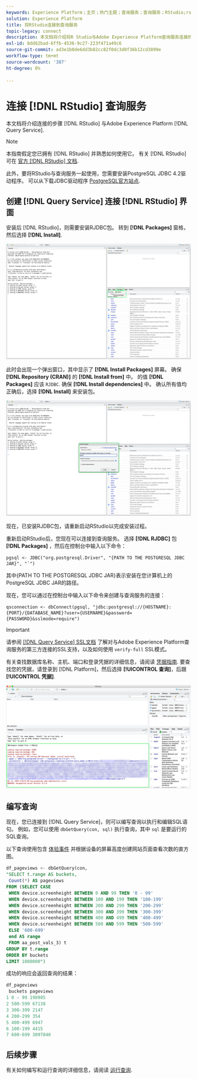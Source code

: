 ```yaml
---
keywords: Experience Platform；主页；热门主题；查询服务；查询服务；RStudio;rstudio；连接到查询服务；
solution: Experience Platform
title: 将RStudio连接到查询服务
topic-legacy: connect
description: 本文档将介绍将R Studio与Adobe Experience Platform查询服务连接的步骤。
exl-id: 8dd82bad-6ffb-4536-9c27-223f471a49c6
source-git-commit: ad3e1b0de6dd3b82cc82f0dc3d0f36b12cd3899e
workflow-type: tm+mt
source-wordcount: '387'
ht-degree: 0%

---
```


# 连接 [!DNL RStudio] 查询服务

本文档将介绍连接的步骤 [!DNL RStudio] 与Adobe Experience Platform [!DNL Query Service].

>[!NOTE]
>
> 本指南假定您已拥有 [!DNL RStudio] 并熟悉如何使用它。 有关 [!DNL RStudio] 可在 [官方 [!DNL RStudio] 文档](https://rstudio.com/products/rstudio/).
> 
> 此外，要将RStudio与查询服务一起使用，您需要安装PostgreSQL JDBC 4.2驱动程序。 可以从下载JDBC驱动程序 [PostgreSQL官方站点](https://jdbc.postgresql.org/download.html).

## 创建 [!DNL Query Service] 连接 [!DNL RStudio] 界面

安装后 [!DNL RStudio]，则需要安装RJDBC包。 转到 **[!DNL Packages]** 窗格，然后选择 **[!DNL Install]**.

![](../images/clients/rstudio/install-package.png)

此时会出现一个弹出窗口，其中显示了 **[!DNL Install Packages]** 屏幕。 确保 **[!DNL Repository (CRAN)]** 的 **[!DNL Install from]** 中。 的值 **[!DNL Packages]** 应该 `RJDBC`. 确保 **[!DNL Install dependencies]** 中。 确认所有值均正确后，选择 **[!DNL Install]** 来安装包。

![](../images/clients/rstudio/install-jrdbc.png)

现在，已安装RJDBC包，请重新启动RStudio以完成安装过程。

重新启动RStudio后，您现在可以连接到查询服务。 选择 **[!DNL RJDBC]** 包 **[!DNL Packages]** ，然后在控制台中输入以下命令：

```console
pgsql <- JDBC("org.postgresql.Driver", "{PATH TO THE POSTGRESQL JDBC JAR}", "`")
```

其中{PATH TO THE POSTGRESQL JDBC JAR}表示安装在您计算机上的PostgreSQL JDBC JAR的路径。

现在，您可以通过在控制台中输入以下命令来创建与查询服务的连接：

```console
qsconnection <- dbConnect(pgsql, "jdbc:postgresql://{HOSTNAME}:{PORT}/{DATABASE_NAME}?user={USERNAME}&password={PASSWORD}&sslmode=require")
```

>[!IMPORTANT]
>
>请参阅 [[!DNL Query Service] SSL文档](./ssl-modes.md) 了解对与Adobe Experience Platform查询服务的第三方连接的SSL支持，以及如何使用 `verify-full` SSL模式。

有关查找数据库名称、主机、端口和登录凭据的详细信息，请阅读 [凭据指南](../ui/credentials.md). 要查找您的凭据，请登录到 [!DNL Platform]，然后选择 **[!UICONTROL 查询]**，后跟 **[!UICONTROL 凭据]**.

![](../images/clients/rstudio/connection-rjdbc.png)

## 编写查询

现在，您已连接到 [!DNL Query Service]，则可以编写查询以执行和编辑SQL语句。 例如，您可以使用 `dbGetQuery(con, sql)` 执行查询，其中 `sql` 是要运行的SQL查询。

以下查询使用包含 [体验事件](../sample-queries/experience-event.md) 并根据设备的屏幕高度创建网站页面查看次数的直方图。

```sql
df_pageviews <- dbGetQuery(con,
"SELECT t.range AS buckets, 
 Count(*) AS pageviews 
FROM (SELECT CASE 
 WHEN device.screenheight BETWEEN 0 AND 99 THEN '0 - 99' 
 WHEN device.screenheight BETWEEN 100 AND 199 THEN '100-199' 
 WHEN device.screenheight BETWEEN 200 AND 299 THEN '200-299' 
 WHEN device.screenheight BETWEEN 300 AND 399 THEN '300-399' 
 WHEN device.screenheight BETWEEN 400 AND 499 THEN '400-499' 
 WHEN device.screenheight BETWEEN 500 AND 599 THEN '500-599' 
 ELSE '600-699' 
 end AS range 
 FROM aa_post_vals_3) t 
GROUP BY t.range 
ORDER BY buckets 
LIMIT 1000000")
```

成功的响应会返回查询的结果：

```r
df_pageviews
 buckets pageviews
1 0 - 99 198985
2 500-599 67138
3 300-399 2147
4 200-299 354
5 400-499 6947
6 100-199 4415
7 600-699 3097040
```

## 后续步骤

有关如何编写和运行查询的详细信息，请阅读 [运行查询](../best-practices/writing-queries.md).
